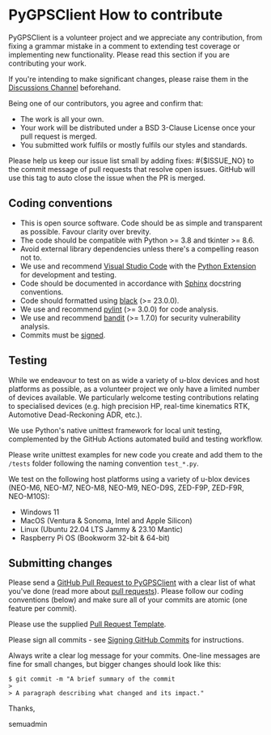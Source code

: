 # PyGPSClient How to contribute

PyGPSClient is a volunteer project and we appreciate any contribution, from fixing a grammar mistake in a comment to extending test coverage or implementing new functionality. Please read this section if you are contributing your work.

If you're intending to make significant changes, please raise them in the [Discussions Channel](https://github.com/semuconsulting/pygpsclient/discussions/categories/ideas) beforehand.

Being one of our contributors, you agree and confirm that:

* The work is all your own.
* Your work will be distributed under a BSD 3-Clause License once your pull request is merged.
* You submitted work fulfils or mostly fulfils our styles and standards.

Please help us keep our issue list small by adding fixes: #{$ISSUE_NO} to the commit message of pull requests that resolve open issues. GitHub will use this tag to auto close the issue when the PR is merged.

## Coding conventions

* This is open source software. Code should be as simple and transparent as possible. Favour clarity over brevity.
* The code should be compatible with Python >= 3.8 and tkinter >= 8.6.
* Avoid external library dependencies unless there's a compelling reason not to.
* We use and recommend [Visual Studio Code](https://code.visualstudio.com/) with the [Python Extension](https://marketplace.visualstudio.com/items?itemName=ms-python.python) for development and testing.
* Code should be documented in accordance with [Sphinx](https://www.sphinx-doc.org/en/master/) docstring conventions.
* Code should formatted using [black](https://pypi.org/project/black/) (>= 23.0.0).
* We use and recommend [pylint](https://pypi.org/project/pylint/) (>= 3.0.0) for code analysis.
* We use and recommend [bandit](https://pypi.org/project/bandit/) (>= 1.7.0) for security vulnerability analysis.
* Commits must be [signed](https://docs.github.com/en/authentication/managing-commit-signature-verification/signing-commits).

## Testing

While we endeavour to test on as wide a variety of u-blox devices and host platforms as possible, as a volunteer project we only have a limited number of devices available. We particularly welcome testing contributions relating to specialised devices (e.g. high precision HP, real-time kinematics RTK, Automotive Dead-Reckoning ADR, etc.).

We use Python's native unittest framework for local unit testing, complemented by the GitHub Actions automated build and testing workflow.

Please write unittest examples for new code you create and add them to the `/tests` folder following the naming convention `test_*.py`.

We test on the following host platforms using a variety of u-blox devices (NEO-M6, NEO-M7, NEO-M8, NEO-M9, NEO-D9S, ZED-F9P, ZED-F9R, NEO-M10S):

* Windows 11
* MacOS (Ventura & Sonoma, Intel and Apple Silicon)
* Linux (Ubuntu 22.04 LTS Jammy & 23.10 Mantic)
* Raspberry Pi OS (Bookworm 32-bit & 64-bit)

## Submitting changes

Please send a [GitHub Pull Request to PyGPSClient](https://github.com/semuconsulting/PyGPSClient/pulls) with a clear list of what you've done (read more about [pull requests](https://docs.github.com/en/free-pro-team@latest/github/collaborating-with-issues-and-pull-requests/about-pull-requests)). Please follow our coding conventions (below) and make sure all of your commits are atomic (one feature per commit).

Please use the supplied [Pull Request Template](https://github.com/semuconsulting/pygpsclient/blob/master/.github/pull_request_template.md).

Please sign all commits - see [Signing GitHub Commits](https://docs.github.com/en/authentication/managing-commit-signature-verification/signing-commits) for instructions.

Always write a clear log message for your commits. One-line messages are fine for small changes, but bigger changes should look like this:

    $ git commit -m "A brief summary of the commit
    > 
    > A paragraph describing what changed and its impact."



Thanks,

semuadmin